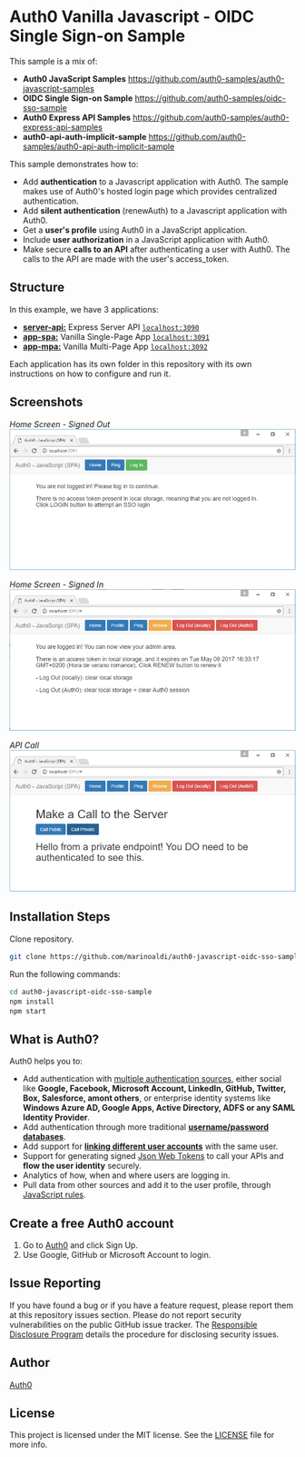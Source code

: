# Auth0 Vanilla Javascript - OIDC Single Sign-on Sample

This sample is a mix of:
- **Auth0 JavaScript Samples** https://github.com/auth0-samples/auth0-javascript-samples
- **OIDC Single Sign-on Sample** https://github.com/auth0-samples/oidc-sso-sample
- **Auth0 Express API Samples** https://github.com/auth0-samples/auth0-express-api-samples
- **auth0-api-auth-implicit-sample** https://github.com/auth0-samples/auth0-api-auth-implicit-sample

This sample demonstrates how to:
- Add **authentication** to a Javascript application with Auth0. The sample makes use of Auth0's hosted login page which provides centralized authentication.
- Add **silent authentication** (renewAuth) to a Javascript application with Auth0.
- Get a **user's profile** using Auth0 in a JavaScript application.
- Include **user authorization** in a JavaScript application with Auth0.
- Make secure **calls to an API** after authenticating a user with Auth0. The calls to the API are made with the user's access_token.

## Structure

In this example, we have 3 applications:

* [**server-api:**](server-api/README.md) Express Server API [`localhost:3090`](http://localhost:3090)
* [**app-spa:**](app-spa/README.md) Vanilla Single-Page App [`localhost:3091`](http://localhost:3091)
* [**app-mpa:**](app-mpa/README.md) Vanilla Multi-Page App [`localhost:3092`](http://localhost:3092)

Each application has its own folder in this repository with its own instructions on how to configure and run it.

## Screenshots

_Home Screen - Signed Out_
![Home Screen - Signed Out](/screen-home-signed-out.png?raw=true)

_Home Screen - Signed In_
![Home Screen - Signed In](/screen-home-signed-in.png?raw=true)

_API Call_
![API Call](/screen-api-call.png?raw=true)


## Installation Steps

Clone repository.

```bash
git clone https://github.com/marinoaldi/auth0-javascript-oidc-sso-sample.git
```

Run the following commands: 

```bash
cd auth0-javascript-oidc-sso-sample
npm install
npm start
```

## What is Auth0?

Auth0 helps you to:

* Add authentication with [multiple authentication sources](https://docs.auth0.com/identityproviders), either social like **Google, Facebook, Microsoft Account, LinkedIn, GitHub, Twitter, Box, Salesforce, amont others**, or enterprise identity systems like **Windows Azure AD, Google Apps, Active Directory, ADFS or any SAML Identity Provider**.
* Add authentication through more traditional **[username/password databases](https://docs.auth0.com/mysql-connection-tutorial)**.
* Add support for **[linking different user accounts](https://docs.auth0.com/link-accounts)** with the same user.
* Support for generating signed [Json Web Tokens](https://docs.auth0.com/jwt) to call your APIs and **flow the user identity** securely.
* Analytics of how, when and where users are logging in.
* Pull data from other sources and add it to the user profile, through [JavaScript rules](https://docs.auth0.com/rules).

## Create a free Auth0 account

1. Go to [Auth0](https://auth0.com/signup) and click Sign Up.
2. Use Google, GitHub or Microsoft Account to login.

## Issue Reporting

If you have found a bug or if you have a feature request, please report them at this repository issues section. Please do not report security vulnerabilities on the public GitHub issue tracker. The [Responsible Disclosure Program](https://auth0.com/whitehat) details the procedure for disclosing security issues.

## Author

[Auth0](auth0.com)

## License

This project is licensed under the MIT license. See the [LICENSE](LICENSE.txt) file for more info.


